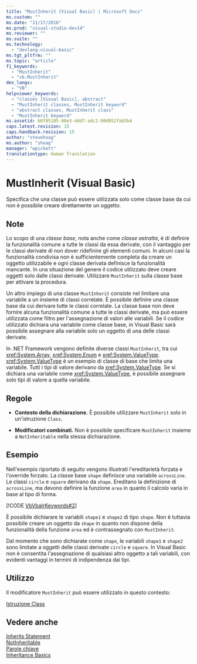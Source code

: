 ```yaml
---
title: "MustInherit (Visual Basic) | Microsoft Docs"
ms.custom: ""
ms.date: "11/17/2016"
ms.prod: "visual-studio-dev14"
ms.reviewer: ""
ms.suite: ""
ms.technology: 
  - "devlang-visual-basic"
ms.tgt_pltfrm: ""
ms.topic: "article"
f1_keywords: 
  - "MustInherit"
  - "vb.MustInherit"
dev_langs: 
  - "VB"
helpviewer_keywords: 
  - "classes [Visual Basic], abstract"
  - "MustInherit classes, MustInherit keyword"
  - "abstract classes, MustInherit class"
  - "MustInherit keyword"
ms.assetid: b8f05185-90e3-4dd7-adc2-90d852fab5b4
caps.latest.revision: 15
caps.handback.revision: 15
author: "stevehoag"
ms.author: "shoag"
manager: "wpickett"
translationtype: Human Translation
---
```

# MustInherit (Visual Basic)
Specifica che una classe può essere utilizzata solo come classe base da cui non è possibile creare direttamente un oggetto.  
  
## Note  
 Lo scopo di una *classe base*, nota anche come *classe astratta*, è di definire la funzionalità comune a tutte le classi da essa derivate,  con il vantaggio per le classi derivate di non dover ridefinire gli elementi comuni.  In alcuni casi la funzionalità condivisa non è sufficientemente completa da creare un oggetto utilizzabile e ogni classe derivata definisce la funzionalità mancante.  In una situazione del genere il codice utilizzato deve creare oggetti solo dalle classi derivate.  Utilizzare `MustInherit` sulla classe base per attivare la procedura.  
  
 Un altro impiego di una classe `MustInherit` consiste nel limitare una variabile a un insieme di classi correlate.  È possibile definire una classe base da cui derivare tutte le classi correlate.  La classe base non deve fornire alcuna funzionalità comune a tutte le classi derivate, ma può essere utilizzata come filtro per l'assegnazione di valori alle variabili.  Se il codice utilizzato dichiara una variabile come classe base, in Visual Basic sarà possibile assegnare alla variabile solo un oggetto di una delle classi derivate.  
  
 In .NET Framework vengono definite diverse classi `MustInherit`, tra cui <xref:System.Array>, <xref:System.Enum> e <xref:System.ValueType>.  <xref:System.ValueType> è un esempio di classe di base che limita una variabile.  Tutti i tipi di valore derivano da <xref:System.ValueType>.  Se si dichiara una variabile come <xref:System.ValueType>, è possibile assegnare solo tipi di valore a quella variabile.  
  
## Regole  
  
-   **Contesto della dichiarazione.** È possibile utilizzare `MustInherit` solo in un'istruzione `Class`.  
  
-   **Modificatori combinati.** Non è possibile specificare `MustInherit` insieme a `NotInheritable` nella stessa dichiarazione.  
  
## Esempio  
 Nell'esempio riportato di seguito vengono illustrati l'ereditarietà forzata e l'override forzato.  La classe base `shape` definisce una variabile `acrossLine`.  Le classi `circle` e `square` derivano da `shape`.  Ereditano la definizione di `acrossLine`, ma devono definire la funzione `area` in quanto il calcolo varia in base al tipo di forma.  
  
 [!CODE [VbVbalrKeywords#2](../CodeSnippet/VS_Snippets_VBCSharp/VbVbalrKeywords#2)]  
  
 È possibile dichiarare le variabili `shape1` e `shape2` di tipo `shape`.  Non è tuttavia possibile creare un oggetto da `shape` in quanto non dispone della funzionalità della funzione `area` ed è contrassegnato con `MustInherit`.  
  
 Dal momento che sono dichiarate come `shape`, le variabili `shape1` e `shape2` sono limitate a oggetti delle classi derivate `circle` e `square`.  In Visual Basic non è consentita l'assegnazione di qualsiasi altro oggetto a tali variabili, con evidenti vantaggi in termini di indipendenza dai tipi.  
  
## Utilizzo  
 Il modificatore `MustInherit` può essere utilizzato in questo contesto:  
  
 [Istruzione Class](../../../visual-basic/language-reference/statements/class-statement.md)  
  
## Vedere anche  
 [Inherits Statement](../../../visual-basic/language-reference/statements/inherits-statement.md)   
 [NotInheritable](../../../visual-basic/language-reference/modifiers/notinheritable.md)   
 [Parole chiave](../../../visual-basic/language-reference/keywords/index.md)   
 [Inheritance Basics](../../../visual-basic/programming-guide/language-features/objects-and-classes/inheritance-basics.md)